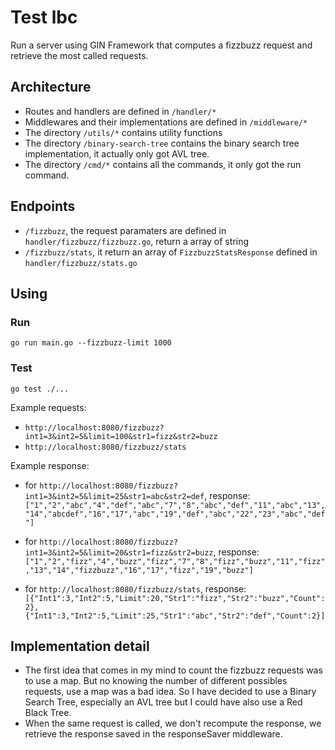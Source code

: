 # Test lbc

Run a server using GIN Framework that computes a fizzbuzz request and retrieve the most called requests.

## Architecture

- Routes and handlers are defined in ```/handler/*```
- Middlewares and their implementations are defined in ```/middleware/*```
- The directory ```/utils/*``` contains utility functions
- The directory ```/binary-search-tree``` contains the binary search tree implementation, it actually only got AVL tree.
- The directory ```/cmd/*``` contains all the commands, it only got the run command.

## Endpoints

- ```/fizzbuzz```, the request paramaters are defined in ```handler/fizzbuzz/fizzbuzz.go```, return a array of string
- ```/fizzbuzz/stats```, it return an array of ```FizzbuzzStatsResponse``` defined in ```handler/fizzbuzz/stats.go```

## Using

### Run

```go run main.go --fizzbuzz-limit 1000```

### Test

```go test ./...```

Example requests: 

- ```http://localhost:8080/fizzbuzz?int1=3&int2=5&limit=100&str1=fizz&str2=buzz```
- ```http://localhost:8080/fizzbuzz/stats```

Example response: 

- for ```http://localhost:8080/fizzbuzz?int1=3&int2=5&limit=25&str1=abc&str2=def```, response: ```["1","2","abc","4","def","abc","7","8","abc","def","11","abc","13","14","abcdef","16","17","abc","19","def","abc","22","23","abc","def"]```
- for ```http://localhost:8080/fizzbuzz?int1=3&int2=5&limit=20&str1=fizz&str2=buzz```, response: ```["1","2","fizz","4","buzz","fizz","7","8","fizz","buzz","11","fizz","13","14","fizzbuzz","16","17","fizz","19","buzz"]```

- for ```http://localhost:8080/fizzbuzz/stats```, response: ```[{"Int1":3,"Int2":5,"Limit":20,"Str1":"fizz","Str2":"buzz","Count":2},{"Int1":3,"Int2":5,"Limit":25,"Str1":"abc","Str2":"def","Count":2}]```

## Implementation detail

- The first idea that comes in my mind to count the fizzbuzz requests was to use a map. But no knowing the number of different possibles requests, use a map was a bad idea. So I have decided to use a Binary Search Tree, especially an AVL tree but I could have also use a Red Black Tree.
- When the same request is called, we don't recompute the response, we retrieve the response saved in the responseSaver middleware.